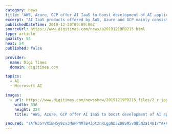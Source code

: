 ```yaml
---
category: news
title: "AWS, Azure, GCP offer AI IaaS to boost development of AI application"
excerpt: "AI IaaS products offered by AWS, Azure and GCP mainly consist of edge AI tools used in IoT, AutoML (automated machine learning) and MarTech (marketing technology), Chen said. Edge AI tools, such as AI cameras, help users to test AI solutions developed ..."
publishedDateTime: 2019-12-20T09:09:00Z
sourceUrl: https://www.digitimes.com/news/a20191219PD215.html
type: article
quality: 54
heat: 54
published: false

provider:
  name: Digi Times
  domain: digitimes.com

topics:
  - AI
  - Microsoft AI

images:
  - url: https://www.digitimes.com/newsshow/20191219PD215_files/2_r.jpg
    width: 336
    height: 224
    title: "AWS, Azure, GCP offer AI IaaS to boost development of AI application"

secured: "sAfNJSYVXiBH5y9zv3MoPPNMlB4JptznRCgpNDSZDBSM5vO85N2a148I/YA+KU+vWxUmf/3eVbmWdosFZhjZRmaiBVUWzeIYupv4Lxb8tGOj2EZWuRvjmY+VCuBpQAWg/sQ6Sz1KIXf1kIoULgB4f18gT+zJ5LZngq6uk6ETX1ugAiLsfpgGY714Su9CDC5SET/wY1321UMh8k4rM5VFINDG3wTT9FiA99a5QsWk04pjlIG5LSzM3DTmNbnflZoJqIUodfUxCwdYXj51P+C0WHclrrtKsi4Lr0Dz6pMXBQ0=;sogFbnhyrdDrx7CwDpiddQ=="
---
```


